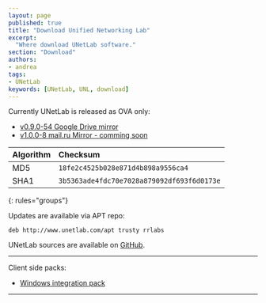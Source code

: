 ```yaml
---
layout: page
published: true
title: "Download Unified Networking Lab"
excerpt:
  "Where download UNetLab software."
section: "Download"
authors:
- andrea
tags:
- UNetLab
keywords: [UNetLab, UNL, download]
---
```

Currently UNetLab is released as OVA only:

* [v0.9.0-54 Google Drive mirror](https://drive.google.com/open?id=0B2AgRhS2cfxCWVl6aGlRMnQxSms&amp;authuser=0 "v0.9.0-54 Google Drive mirror")
* [v1.0.0-8 mail.ru Mirror - comming soon](x "v1.0.0-8 mail.ru Mirror - comming soon")

| Algorithm | Checksum |
|:--|:--|
MD5 | `18fe2c4525b028e871d4b898a9556ca4`
SHA1 | `3b5363ade4fdc70e7028a879092df693f6d0173e`
{: rules="groups"}

Updates are available via APT repo:

~~~
deb http://www.unetlab.com/apt trusty rrlabs
~~~

UNetLab sources are available on [GitHub](https://github.com/dainok/unetlab "UNetLab repository on GitHub").

---
Client side packs:

* [Windows integration pack](http://www.unetlab.com/download/UNetLab-Win-Client-Pack.exe "Windows integration pack")



---

